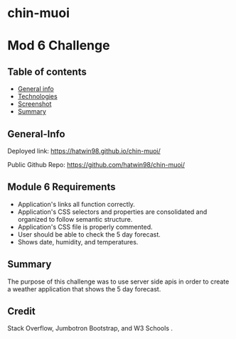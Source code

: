 # chin-muoi

# Mod 6 Challenge

## Table of contents

- [General info](#General-Info)
- [Technologies](#Technologies)
- [Screenshot](#Screenshot)
- [Summary](#Summary)

## General-Info

Deployed link: https://hatwin98.github.io/chin-muoi/

Public Github Repo: https://github.com/hatwin98/chin-muoi/

## Module 6 Requirements

- Application's links all function correctly.
- Application's CSS selectors and properties are consolidated and organized to follow semantic structure.
- Application's CSS file is properly commented.
- User should be able to check the 5 day forecast.
- Shows date, humidity, and temperatures.

## Summary

The purpose of this challenge was to use server side apis in order to create a weather application that shows the 5 day forecast. 

## Credit
Stack Overflow, Jumbotron Bootstrap, and W3 Schools .